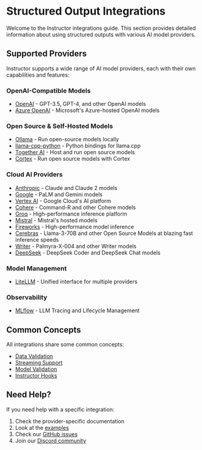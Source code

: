 # Structured Output Integrations

Welcome to the Instructor integrations guide. This section provides detailed information about using structured outputs with various AI model providers.

## Supported Providers

Instructor supports a wide range of AI model providers, each with their own capabilities and features:

### OpenAI-Compatible Models

- [OpenAI](./openai.md) - GPT-3.5, GPT-4, and other OpenAI models
- [Azure OpenAI](./azure.md) - Microsoft's Azure-hosted OpenAI models

### Open Source & Self-Hosted Models

- [Ollama](./ollama.md) - Run open-source models locally
- [llama-cpp-python](./llama-cpp-python.md) - Python bindings for llama.cpp
- [Together AI](./together.md) - Host and run open source models
- [Cortex](./cortex.md) - Run open source models with Cortex

### Cloud AI Providers

- [Anthropic](./anthropic.md) - Claude and Claude 2 models
- [Google](./google.md) - PaLM and Gemini models
- [Vertex AI](./vertex.md) - Google Cloud's AI platform
- [Cohere](./cohere.md) - Command-R and other Cohere models
- [Groq](./groq.md) - High-performance inference platform
- [Mistral](./mistral.md) - Mistral's hosted models
- [Fireworks](./fireworks.md) - High-performance model inference
- [Cerebras](./cerebras.md) - Llama-3-70B and other Open Source Models at blazing fast inference speeds
- [Writer](./writer.md) - Palmyra-X-004 and other Writer models
- [DeepSeek](./deepseek.md) - DeepSeek Coder and DeepSeek Chat models

### Model Management

- [LiteLLM](./litellm.md) - Unified interface for multiple providers

### Observability

- [MLflow](./mlflow.md) - LLM Tracing and Lifecycle Management

## Common Concepts

All integrations share some common concepts:

- [Data Validation](../concepts/validation.md)
- [Streaming Support](../concepts/partial.md)
- [Model Validation](../concepts/models.md)
- [Instructor Hooks](../concepts/hooks.md)

## Need Help?

If you need help with a specific integration:

1. Check the provider-specific documentation
2. Look at the [examples](../examples/index.md)
3. Check our [GitHub issues](https://github.com/jxnl/instructor/issues)
4. Join our [Discord community](https://discord.gg/CV8sPM5k5Y)
